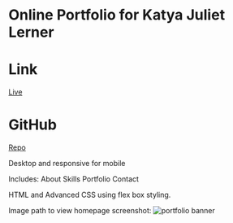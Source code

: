 # Online Portfolio for Katya Juliet Lerner

# Link
[Live](https://katyajuliet.github.io/portfolio/)

# GitHub
[Repo](https://github.com/katyajuliet/portfolio)

Desktop and responsive for mobile

Includes:
About 
Skills
Portfolio
Contact 

HTML and Advanced CSS using flex box styling.

Image path to view homepage screenshot:
<img src="./assets/images/portfolio-banner.png" alt="portfolio banner" title="Homepage Screenshot">
